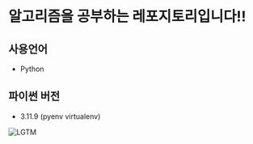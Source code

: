 # 알고리즘을 공부하는 레포지토리입니다!!

## 사용언어

- Python

## 파이썬 버전

- 3.11.9 (pyenv virtualenv)

![LGTM](https://i.lgtm.fun/2v6c.gif)

